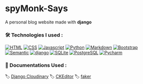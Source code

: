 # spyMonk-Says

A personal blog website made with **django**


###  🛠 Technologies I used :

<a href="#"><img alt="HTML" src="https://img.shields.io/badge/HTML5-E34F26?style=for-the-badge&logo=html5&logoColor=white"></a>
<a href="#"><img alt="CSS" src="https://img.shields.io/badge/CSS3-1572B6?style=for-the-badge&logo=css3&logoColor=white"></a>
<a href="#"><img alt="Javascript" src="https://img.shields.io/badge/javascript-FFD700?style=for-the-badge&logo=javascript&logoColor=black"></a>
<a href="#"><img alt="Python" src="https://img.shields.io/badge/Python-3776AB?style=for-the-badge&logo=python&logoColor=white"></a>
<a href="#"><img alt="Markdown" src="https://img.shields.io/badge/markdown-000000?style=for-the-badge&logo=markdown&logoColor=white"></a>
<a href="#"><img alt="Bootstrap" src="https://img.shields.io/badge/Bootstrap-563D7C?style=for-the-badge&logo=bootstrap&logoColor=white"></a>
<a href="#"><img alt="Semantic" src="https://img.shields.io/badge/Semantic%20UI-35bdb2?style=for-the-badge&logo=semantic&logoColor=white"></a>
<a href="#"><img alt="django" src="https://img.shields.io/badge/django-25A162?style=for-the-badge&logo=django&logoColor=white"></a>
<a href="#"><img alt="SQLite" src ="https://img.shields.io/badge/SQLite-316192?style=for-the-badge&logo=sqlite&logoColor=white"></a>
<a href="#"><img alt="PostgreSQL" src ="https://img.shields.io/badge/PostgreSQL-316192?style=for-the-badge&logo=postgresql&logoColor=white"></a>
<a href="#"><img alt="Pycharm" src="https://img.shields.io/badge/pycharm-FFD700?style=for-the-badge&logo=pycharm&logoColor=black"></a>


###  📙 Documentations Used :

🏷 <a href="https://pypi.org/project/django-cloudinary-storage/">Django Cloudinary</a>
🏷 <a href="https://pythonrepo.com/repo/shaunsephton-django-ckeditor-python-django-utilities">CKEditor</a>
🏷 <a href="https://pypi.org/project/Faker/">faker</a>
